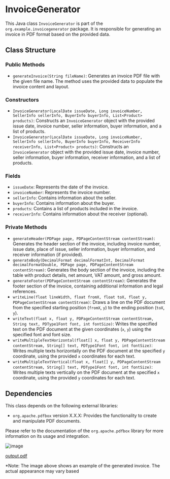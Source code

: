 # InvoiceGenerator

This Java class `InvoiceGenerator` is part of the `org.example.invoicegenerator` package. It is responsible for generating an invoice in PDF format based on the provided data.

## Class Structure

### Public Methods

- `generateInvoice(String fileName)`: Generates an invoice PDF file with the given file name. The method uses the provided data to populate the invoice content and layout.

### Constructors

- `InvoiceGenerator(LocalDate issueDate, Long invoiceNumber, SellerInfo sellerInfo, BuyerInfo buyerInfo, List<Product> products)`: Constructs an `InvoiceGenerator` object with the provided issue date, invoice number, seller information, buyer information, and a list of products.
- `InvoiceGenerator(LocalDate issueDate, Long invoiceNumber, SellerInfo sellerInfo, BuyerInfo buyerInfo, ReceiverInfo receiverInfo, List<Product> products)`: Constructs an `InvoiceGenerator` object with the provided issue date, invoice number, seller information, buyer information, receiver information, and a list of products.

### Fields

- `issueDate`: Represents the date of the invoice.
- `invoiceNumber`: Represents the invoice number.
- `sellerInfo`: Contains information about the seller.
- `buyerInfo`: Contains information about the buyer.
- `products`: Contains a list of products included in the invoice.
- `receiverInfo`: Contains information about the receiver (optional).

### Private Methods

- `generateHeader(PDPage page, PDPageContentStream contentStream)`: Generates the header section of the invoice, including invoice number, issue date, place of issue, seller information, buyer information, and receiver information (if provided).
- `generateBody(DecimalFormat decimalFormatInt, DecimalFormat decimalFormatDouble, PDPage page, PDPageContentStream contentStream)`: Generates the body section of the invoice, including the table with product details, net amount, VAT amount, and gross amount.
- `generateFooter(PDPageContentStream contentStream)`: Generates the footer section of the invoice, containing additional information and legal references.
- `writeLine(float lineWidth, float fromX, float toX, float y, PDPageContentStream contentStream)`: Draws a line on the PDF document from the specified starting position (`fromX`, `y`) to the ending position (`toX`, `y`).
- `writeText(float x, float y, PDPageContentStream contentStream, String text, PDType1Font font, int fontSize)`: Writes the specified text on the PDF document at the given coordinates (`x`, `y`) using the specified font and font size.
- `writeMultipleTextHorizontal(float[] x, float y, PDPageContentStream contentStream, String[] text, PDType1Font font, int fontSize)`: Writes multiple texts horizontally on the PDF document at the specified `y` coordinate, using the provided `x` coordinates for each text.
- `writeMultipleTextVertical(float x, float[] y, PDPageContentStream contentStream, String[] text, PDType1Font font, int fontSize)`: Writes multiple texts vertically on the PDF document at the specified `x` coordinate, using the provided `y` coordinates for each text.

## Dependencies

This class depends on the following external libraries:

- `org.apache.pdfbox` version X.X.X: Provides the functionality to create and manipulate PDF documents.

Please refer to the documentation of the `org.apache.pdfbox` library for more information on its usage and integration.

![image](https://github.com/Nistiah/InvoiceGenerator/assets/56507634/9855af8f-1544-4821-a8ab-b3b23c4adce5)

[output.pdf](https://github.com/Nistiah/InvoiceGenerator/files/11781814/output2.pdf)



*Note: The image above shows an example of the generated invoice. The actual appearance may vary based
